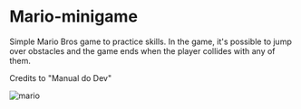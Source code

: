 # Mario-minigame
Simple Mario Bros game to practice skills. In the game, it's possible to jump over obstacles and the game ends when the player collides with any of them.

Credits to "Manual do Dev"

![mario](https://user-images.githubusercontent.com/130168029/233746688-9116207e-b791-4e94-ab07-1b00b05bcd63.gif)



